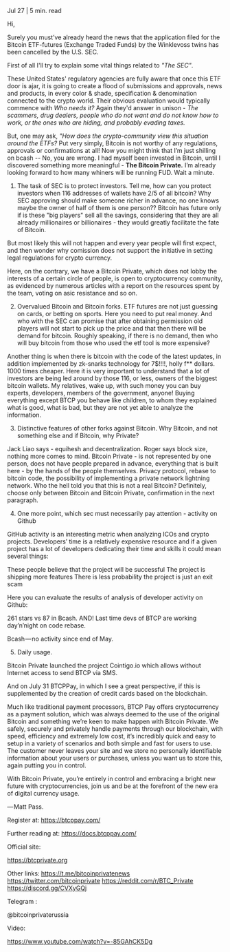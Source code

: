 Jul 27 | 5 min. read

Hi,

Surely you must’ve already heard the news that the application filed for the Bitcoin ETF-futures (Exchange Traded Funds) by the Winklevoss twins has been cancelled by the U.S. SEC. 

First of all I'll try to explain some vital things related to *"The SEC"*.

These United States' regulatory agencies are fully aware that once this ETF door is ajar, it is going to create a flood of submissions and approvals, news and products, in every color & shade, specification & denomination connected to the crypto world. Their obvious evaluation would typically commence with *Who needs it?* Again they'd answer in unison - *The scammers, drug dealers, people who do not want and do not know how to work, or the ones who are hiding, and probably evading taxes.*

But, one may ask, *"How does the crypto-community view this situation around the ETFs?*
Put very simply, Bitcoin is not worthy of any regulations, approvals or confirmations at all! Now you might think that I’m just shilling on bcash -- No, you are wrong.
I had myself been invested in Bitcoin, until I discovered something more meaningful - **The Bitcoin Private.**
I’m already looking forward to how many whiners will be running FUD. Wait a minute.

1) The task of SEC is to protect investors. Tell me, how can you protect investors when 116 addresses of wallets have 2/5 of all bitcoin? Why SEC approving should make someone richer in advance, no one knows maybe the owner of half of them is one person?? Bitcoin has future only if is these "big players" sell all the savings, considering that they are all already millionaires or billionaires - they would greatly facilitate the fate of Bitcoin.

But most likely this will not happen and every year people will first expect, and then wonder why comission does not support the initiative in setting legal regulations for crypto currency.

Here, on the contrary, we have a Bitcoin Private, which does not lobby the interests of a certain circle of people, is open to cryptocurrency community, as evidenced by numerous articles with a report on the resources spent by the team, voting on asic resistance and so on.

2) Overvalued Bitcoin and Bitcoin forks.
ETF futures are not just guessing on cards, or betting on sports. Here you need to put real money. And who with the SEC can promise that after obtaining permission old players will not start to pick up the price and that then there will be demand for bitcoin. Roughly speaking, if there is no demand, then who will buy bitcoin from those who used the etf tool is more expensive?

Another thing is when there is bitcoin with the code of the latest updates, in addition implemented by zk-snarks technology for 7$!!!!, holly f** dollars. 1000 times cheaper. Here it is very important to understand that a lot of investors are being led around by those 116, or less, owners of the biggest bitcoin wallets. My relatives, wake up, with such money you can buy experts, developers, members of the government, anyone! Buying everything except BTCP you behave like children, to whom they explained what is good, what is bad, but they are not yet able to analyze the information.

3) Distinctive features of other forks against Bitcoin. Why Bitcoin, and not something else and if Bitcoin, why Private?

Jack Liao says - equihesh and decentralization.
Roger says block size, nothing more comes to mind.
Bitcoin Private - is not represented by one person, does not have people prepared in advance, everything that is built here - by the hands of the people themselves. Privacy protocol, rebase to bitcoin code, the possibility of implementing a private network lightning network. Who the hell told you that this is not a real Bitcoin? Definitely, choose only between Bitcoin and Bitcoin Private, confirmation in the next paragraph.

4) One more point, which sec must necessarily pay attention - activity on Github

GitHub activity is an interesting metric when analyzing ICOs and crypto projects. Developers’ time is a relatively expensive resource and if a given project has a lot of developers dedicating their time and skills it could mean several things:

These people believe that the project will be successful
The project is shipping more features
There is less probability the project is just an exit scam

Here you can evaluate the results of analysis of developer activity on Github:

261 stars vs 87 in Bcash. AND! Last time devs of BTCP are working day’n’night on code rebase.

Bcash — no activity since end of May.

5) Daily usage.

Bitcoin Private launched the project Cointigo.io which allows without Internet access to send BTCP via SMS.

And on July 31 BTCPPay, in which I see a great perspective, if this is supplemented by the creation of credit cards based on the blockchain.

Much like traditional payment processors, BTCP Pay offers cryptocurrency as a payment solution, which was always deemed to the use of the original Bitcoin and something we’re keen to make happen with Bitcoin Private. We safely, securely and privately handle payments through our blockchain, with speed, efficiency and extremely low cost, it’s incredibly quick and easy to setup in a variety of scenarios and both simple and fast for users to use. The customer never leaves your site and we store no personally identifiable information about your users or purchases, unless you want us to store this, again putting you in control.

With Bitcoin Private, you’re entirely in control and embracing a bright new future with cryptocurrencies, join us and be at the forefront of the new era of digital currency usage.

— Matt Pass.

Register at:
https://btcppay.com/

Further reading at:
https://docs.btcppay.com/

Official site:

https://btcprivate.org

Other links:
https://t.me/bitcoinprivatenews
https://twitter.com/bitcoinprivate
https://reddit.com/r/BTC_Private
https://discord.gg/CVXyGQj

Telegram :

@bitcoinprivaterussia

Video:

https://www.youtube.com/watch?v=-85GAhCK5Dg
